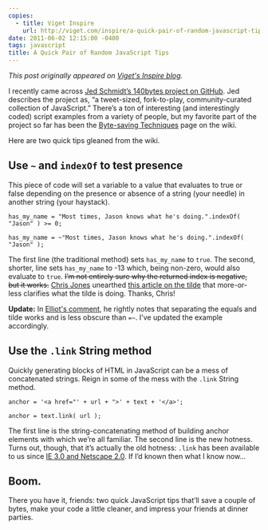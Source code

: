 ```yaml
---
copies:
  - title: Viget Inspire
    url: http://viget.com/inspire/a-quick-pair-of-random-javascript-tips
date: 2011-06-02 12:15:00 -0400
tags: javascript
title: A Quick Pair of Random JavaScript Tips
---
```


_This post originally appeared on [Viget's Inspire blog](http://viget.com/inspire/a-quick-pair-of-random-javascript-tips)._

I recently came across [Jed Schmidt’s 140bytes project on GitHub](https://github.com/jed/140bytes/). Jed describes the project as, “a tweet-sized, fork-to-play, community-curated collection of JavaScript.” There’s a ton of interesting (and interestingly coded) script examples from a variety of people, but my favorite part of the project so far has been the [Byte-saving Techniques](https://github.com/jed/140bytes/wiki/Byte-saving-techniques) page on the wiki.

Here are two quick tips gleaned from the wiki.


## Use `~` and `indexOf` to test presence

This piece of code will set a variable to a value that evaluates to true or false depending on the presence or absence of a string (your needle) in another string (your haystack).

	has_my_name = "Most times, Jason knows what he's doing.".indexOf( "Jason" ) >= 0;

	has_my_name = ~"Most times, Jason knows what he's doing.".indexOf( "Jason" );

The first line (the traditional method) sets `has_my_name` to `true`. The second, shorter, line sets `has_my_name` to -13 which, being non-zero, would also evaluate to `true`. <strike>I’m not entirely sure why the returned index is negative, but it works.</strike> [Chris Jones](http://www.viget.com/about/team/cjones) unearthed [this article on the tilde](http://dreaminginjavascript.wordpress.com/2008/07/04/28/) that more-or-less clarifies what the tilde is doing. Thanks, Chris!

**Update:** In [Elliot's comment](http://www.viget.com/inspire/a-quick-pair-of-random-javascript-tips/#12058), he rightly notes that separating the equals and tilde works and is less obscure than `=~`. I've updated the example accordingly.


## Use the `.link` String method

Quickly generating blocks of HTML in JavaScript can be a mess of concatenated strings. Reign in some of the mess with the `.link` String method.

	anchor = '<a href="' + url + ">' + text + '</a>';

	anchor = text.link( url );

The first line is the string-concatenating method of building anchor elements with which we’re all familiar. The second line is the new hotness. Turns out, though, that it’s actually the old hotness: `.link` has been available to us since [IE 3.0 and Netscape 2.0](http://www.hunlock.com/blogs/The_Complete_Javascript_Strings_Reference#link). If I’d known then what I know now…


## Boom.

There you have it, friends: two quick JavaScript tips that’ll save a couple of bytes, make your code a little cleaner, and impress your friends at dinner parties.